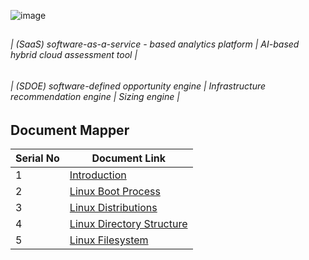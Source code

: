 ![image](https://github.com/ashrafkgit/HPE-CloudPhysics/assets/134578702/c1e5e945-ccb5-4ad8-8a7d-95a3795d6c54)
##
   ###### | (SaaS) software-as-a-service - based analytics platform | AI-based hybrid cloud assessment tool |
   
   ###### | (SDOE) software-defined opportunity engine | Infrastructure recommendation engine | Sizing engine |
##


## Document Mapper

| Serial No | Document Link |
| ------ | ------ |
| 1 | [Introduction][PlDa] |
| 2 | [Linux Boot Process][PlDb] |
| 3 | [Linux Distributions][PlDc] |
| 4 | [Linux Directory Structure][PlDd] |
| 5 | [Linux Filesystem][PlDe] |


[PlDa]: <./Docs/Introduction.md>
[PlDb]: <./Linux/Linux Boot Process.md>
[PlDc]: <./Linux/Linux Distributions.md>
[PlDd]: <./Linux/Linux Directory Structure.md>
[PlDe]: <./Linux/Linux Filesystem.md>

##
